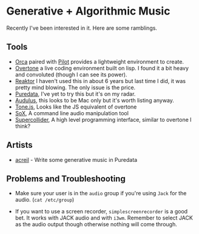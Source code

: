# Generative + Algorithmic Music

Recently I've been interested in it. Here are some ramblings.

## Tools

- [Orca](https://github.com/hundredrabbits/Orca) paired with [Pilot](https://github.com/hundredrabbits/pilot) provides a lightweight environment to create.
- [Overtone]() a live coding environment built on lisp. I found it a bit heavy and convoluted (though I can see its power).
- [Reaktor]() I haven't used this in about 6 years but last time I did, it was pretty mind blowing. The only issue is the price.
- [Puredata](), I've yet to try this but it's on my radar.
- [Audulus](), this looks to be Mac only but it's worth listing anyway.
- [Tone.js](), Looks like the JS equivalent of overtone
- [SoX](), A command line audio manipulation tool
- [Supercollider](), A high level programming interface, similar to overtone I
  think?

## Artists

 - [acreil](https://acreil.bandcamp.com/album/aleatoric-aubades) - Write some generative music in Puredata

## Problems and Troubleshooting

- Make sure your user is in the `audio` group if you're using `Jack` for the
  audio. (`cat /etc/group`)

- If you want to use a screen recorder, `simplescreenrecorder` is a good bet. It
  works with JACK audio and with `i3wm`. Remember to select JACK as the audio
  output though otherwise nothing will come through.
